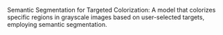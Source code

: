 Semantic Segmentation for Targeted Colorization: A model that colorizes specific regions in grayscale images based on user-selected targets, employing semantic segmentation.
